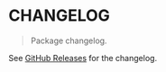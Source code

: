 # CHANGELOG

> Package changelog.

See [GitHub Releases](https://github.com/stdlib-js/strided-dispatch-by/releases) for the changelog.
